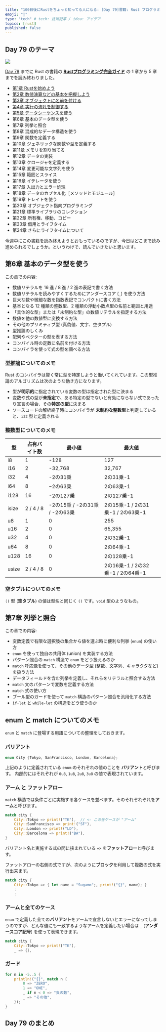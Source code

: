 ```yaml
---
title: "100日後にRustをちょっと知ってる人になる: [Day 79]書籍: Rust プログラミング完全ガイド その3"
emoji: "🦀"
type: "tech" # tech: 技術記事 / idea: アイデア
topics: [rust]
published: false
---
```

## Day 79 のテーマ

![](https://storage.googleapis.com/zenn-user-upload/942b1e806720-20221205.png)

[Day 78](https://zenn.dev/shinyay/articles/hello-rust-day078) までに Rust の書籍の **[Rustプログラミング完全ガイド](https://book.impress.co.jp/books/1121101129)** の 1 章から 5 章までを読み終わりました。

- [第1章 Rustを始めよう](https://zenn.dev/shinyay/articles/hello-rust-day076#%E7%AC%AC1%E7%AB%A0-rust%E3%82%92%E5%A7%8B%E3%82%81%E3%82%88%E3%81%86)
- [第2章 数値演算などの基本を把握しよう](https://zenn.dev/shinyay/articles/hello-rust-day076#%E7%AC%AC2%E7%AB%A0-%E6%95%B0%E5%80%A4%E6%BC%94%E7%AE%97%E3%81%AA%E3%81%A9%E3%81%AE%E5%9F%BA%E6%9C%AC%E3%82%92%E6%8A%8A%E6%8F%A1%E3%81%97%E3%82%88%E3%81%86)
- [第3章 オブジェクトに名前を付ける](https://zenn.dev/shinyay/articles/hello-rust-day076#%E7%AC%AC3%E7%AB%A0-%E3%82%AA%E3%83%96%E3%82%B8%E3%82%A7%E3%82%AF%E3%83%88%E3%81%AB%E5%90%8D%E5%89%8D%E3%82%92%E4%BB%98%E3%81%91%E3%82%8B)
- [第4章 実行の流れを制御する](https://zenn.dev/shinyay/articles/hello-rust-day078#%E7%AC%AC4%E7%AB%A0-%E5%AE%9F%E8%A1%8C%E3%81%AE%E6%B5%81%E3%82%8C%E3%82%92%E5%88%B6%E5%BE%A1%E3%81%99%E3%82%8B)
- [第5章 データシーケンスを使う](https://zenn.dev/shinyay/articles/hello-rust-day078#%E7%AC%AC5%E7%AB%A0-%E5%AE%9F%E8%A1%8C%E3%81%AE%E6%B5%81%E3%82%8C%E3%82%92%E5%88%B6%E5%BE%A1%E3%81%99%E3%82%8B)
- 第6章 基本のデータ型を使う
- 第7章 列挙と照合
- 第8章 混成的なデータ構造を使う
- 第9章 関数を定義する
- 第10章 ジェネリックな関数や型を定義する
- 第11章 メモリを割り当てる
- 第12章 データの実装
- 第13章 クロージャを定義する
- 第14章 変更可能な文字列を使う
- 第15章 範囲とスライス
- 第16章 イテレータを使う
- 第17章 入出力とエラー処理
- 第18章 データのカプセル化［メソッドとモジュール］
- 第19章 トレイトを使う
- 第20章 オブジェクト指向プログラミング
- 第21章 標準ライブラリのコレクション
- 第22章 所有権、移動、コピー
- 第23章 借用とライフタイム
- 第24章 さらにライフタイムについて

今週中にこの書籍を読み終えようとおもっているのですが、今日はどこまで読み進められるでしょうか。というわけで、読んでいきたいと思います。

## 第6章 基本のデータ型を使う

この章での内容:

- 数値リテラルを 16 進 / 8 進 / 2 進の表記で書く方法
- 数値リテラルを読みやすくするためにアンダースコア (`_`) を使う方法
- 巨大な数や微細な数を指数表記でコンパクトに書く方法
- 基本となる 12 種類の整数型、2 種類の浮動小数点型の名前と範囲と用途
- 「具体的な型」または「未制約な型」の数値リテラルを指定する方法
- 数値を他の数値型に変換する方法
- その他のプリミティブ型 (真偽値、文字、空タプル)
- 型推論のしくみ
- 配列やベクターの型を表する方法
- コンパイル時の定数に名前を付ける方法
- コンパイラを使って式の型を調べる方法

### 型推論についてのメモ

Rust のコンパイラは賢く常に型を特定しようと働いてくれています。この型推論のアルゴリズムは次のような動き方になります。

- 型が**明示的**に指定されている変数の型は指定された型に決まる
- 変数や式の型が**未指定**で、ある特定の型でないと有効にならない式であったり宣言の場合、その**特定の型**に決まる
- ソースコードの解析終了時にコンパイラが **未制約な整数型**と判定していると、`i32` 型と定義される

### 整数型についてのメモ

|型|占有バイト数|最小値|最大値|
|--|----------|----|-----|
|i8|1|-128|127|
|i16|2|-32,768|32,767|
|i32|4|-2の31乗|2の31乗-1|
|i64|8|−2の63乗|2の63乗-1|
|i128|16|-2の127乗|2の127乗-1|
|isize|2 / 4 / 8|-2の15乗 / -2の31乗 / -2の63乗|2の15乗-1 / 2の31乗-1 / 2の63乗-1|
|u8|1|0|255|
|u16|2|0|65,355|
|u32|4|0|2の32乗-1|
|u64|8|0|2の64乗-1|
|u128|16|0|2の128乗-1|
|usize|2 / 4 / 8|0|2の16乗-1 / 2の32乗-1 / 2の64乗-1|

### 空タプルについてのメモ

`()` 型 (**空タプル**) の値は型名と同じく `()` です。`void` 型のようなもの。

## 第7章 列挙と照合

この章での内容:

- 変数定義で有限な選択肢の集合から値を選ぶ時に便利な列挙 (`enum`) の使い方
- `enum` を使って独自の共用体 (union) を実装する方法
- パターン照合の `match` 構造で `enum` をどう扱えるのか
- `match` 呼応像を使って、その他のデータ型 (整数、文字列、キャラクタなど) を扱う方法
- データフィールドを含む列挙を定義し、それらをリテラルと照合する方法
- `match` 文のパターンで変数を定義する方法
- `match` 式の使い方
- ブール型のガードを使って `match` 構造のパターン照合を汎用化する方法
- `if-let` と `while-let` の構造をどう使うのか

## enum と match についてのメモ

`enum` と `match` に登場する用語についての整理をしておきます。

### バリアント

```rust
enum City {Tokyo, SanFrancisco, London, Barcelona};
```

上記のように定義されている `enum` のそれぞれの値のことを **バリアント**と呼びます。
内部的にはそれぞれが `0u8`, `1u8`, `2u8`, `3u8` の値で表現されています。

### アーム と ファットアロー

`match` 構造では条件ごとに実施する各ケースを並べます。そのそれぞれぞれを**アーム**と呼びます。

```rust
match city {
    City::Tokyo => print!("TK"),  // <- この各ケースが "アーム"
    City::SanFrancisco => print!("SF"),
    City::London => print!("LD"),
    City::Barcelona => print!("BA"),
}
```

バリアント名と実施する式の間に挟まれている `=>` を**ファットアロー**と呼びます。

ファットアローの右側の式ですが、次のように**ブロック**を利用して複数の式を実行出来ます。

```rust
match city {
    City::Tokyo => { let name = "Sugamo";, print!("{}", name); }
    :
    :
```

### アームと全てのケース

`enum` で定義した全ての**バリアント**をアームで宣言しないとエラーになってしまうのですが、どんな値にも一致するようなアームを定義したい場合は `_` (**アンダースコア記号**) を使って表現できます。

```rust
match city {
    City::Tokyo => print!("TK"),
    _ => {},
```

### ガード

```rust
for n in -5..5 {
    println!("{}", match n {
        0 => "ZERO",
        1 => "ONE",
        _ if n < 0 => "負の数",
        _ => "その他",
    });
}
```

## Day 79 のまとめ


